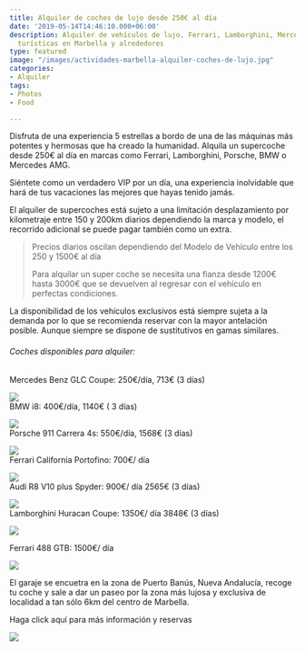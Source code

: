 ```yaml
---
title: Alquiler de coches de lujo desde 250€ al día
date: '2019-05-14T14:46:10.000+06:00'
description: Alquiler de vehículos de lujo, Ferrari, Lamborghini, Mercedes, actividades
  turísticas en Marbella y alrededores
type: featured
image: "/images/actividades-marbella-alquiler-coches-de-lujo.jpg"
categories:
- Alquiler
tags:
- Photos
- Food

---
```

Disfruta de una experiencia 5 estrellas a bordo de una de las máquinas más potentes y hermosas que ha creado la humanidad. Alquila un supercoche desde 250€ al día en marcas como Ferrari, Lamborghini, Porsche, BMW o Mercedes AMG.

Siéntete como un verdadero VIP por un día, una experiencia inolvidable que hará de tus vacaciones las mejores que hayas tenido jamás.

El alquiler de supercoches está sujeto a una limitación desplazamiento por kilometraje entre 150 y 200km diarios dependiendo la marca y modelo, el recorrido adicional se puede pagar también como un extra.

> Precios diarios oscilan dependiendo del Modelo de Vehículo entre los 250 y 1500€ al día
>
> Para alquilar un super coche se necesita una fianza desde 1200€ hasta 3000€ que se devuelven al regresar con el vehículo en perfectas condiciones.

La disponibilidad de los vehículos exclusivos está siempre sujeta a la demanda por lo que se recomienda reservar con la mayor antelación posible. Aunque siempre se dispone de sustitutivos en gamas similares.

###### Coches disponibles para alquiler:

Mercedes Benz GLC Coupe: 250€/día, 713€ (3 días)

![](/images/mercedes-glc.jpg)  
BMW i8: 400€/día, 1140€ ( 3 días)

![](/images/bmw-i8.jpg)  
Porsche 911 Carrera 4s:  550€/día, 1568€ (3 días)

![](/images/porsche-911.jpg)  
Ferrari California Portofino: 700€/ día

![](/images/ferrari-california.jpg)  
Audi R8 V10 plus Spyder: 900€/ día 2565€ (3 días)

![](/images/audi-r8.jpg)  
Lamborghini Huracan Coupe: 1350€/ día 3848€ (3 días)

![](/images/post-alquilar-supercoche-lujo-actividades-marbella.jpg)

Ferrari 488 GTB: 1500€/ día

![](/images/ferrari-488.jpg)

El garaje se encuetra en la zona de Puerto Banús, Nueva Andalucía, recoge tu coche y sale a dar un paseo por la zona más lujosa y exclusiva de localidad a tan sólo 6km del centro de Marbella.

Haga click aquí para más información y reservas

[![](/images/boton-reservar-actividades.png)](https://www.actividadesmarbella.com/contact/ "Reservar")